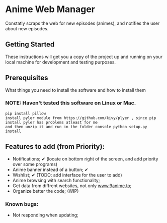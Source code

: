 # Anime Web Manager
Constatly scraps the web for new episodes (animes), and notifies the user about new episodes.

## Getting Started

These instructions will get you a copy of the project up and running on your local machine for development and testing purposes. 

## Prerequisites

What things you need to install the software and how to install them
### NOTE: Haven't tested this software on Linux or Mac.

```
pip install pillow
install pyler module from https://github.com/kivy/plyer , since pip install pyler has problems atleast for me
and then unzip it and run in the folder console python setup.py install 
```

## Features to add (from Priority):

- Notifications; ✔ (locate on bottom right of the screen, and add priority over some programs)
- Anime banner instead of a button; ✔
- Wishlist; ✔ (TODO: add interface for the user to add)
- Anime browsing with search functionality;
- Get data from diffrent websites, not only www.9anime.to;
- Organize better the code; (WIP)

### Known bugs:
- Not responding when updating;
